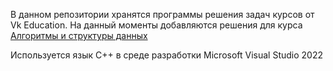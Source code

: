 В данном репозитории хранятся программы решения задач курсов от Vk Education.
На данный моменты добавляются решения для курса [Алгоритмы и структуры данных](https://education.vk.company/curriculum/program/discipline/1902/)

Используется язык C++ в среде разработки Microsoft Visual Studio 2022
